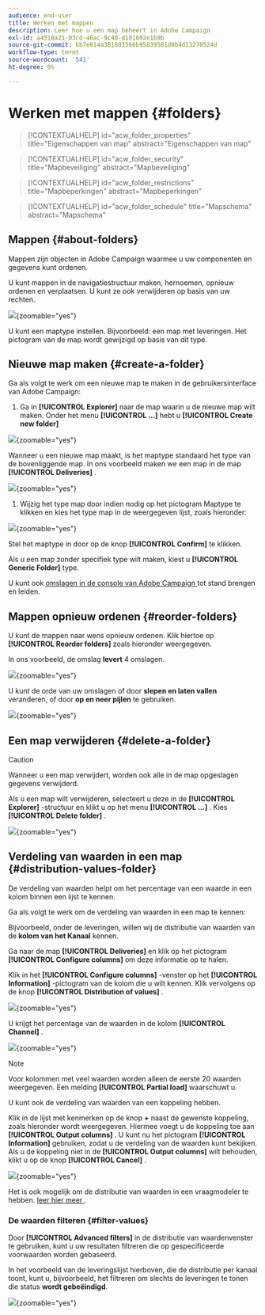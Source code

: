```yaml
---
audience: end-user
title: Werken met mappen
description: Leer hoe u een map beheert in Adobe Campaign
exl-id: a4518a21-03cd-46ac-9c40-d181692e1b9b
source-git-commit: bb7e014a381801566b95839581d0b4d13278524d
workflow-type: tm+mt
source-wordcount: '541'
ht-degree: 0%

---
```


# Werken met mappen {#folders}

>[!CONTEXTUALHELP]
>id="acw_folder_properties"
>title="Eigenschappen van map"
>abstract="Eigenschappen van map"

>[!CONTEXTUALHELP]
>id="acw_folder_security"
>title="Mapbeveiliging"
>abstract="Mapbeveiliging"

>[!CONTEXTUALHELP]
>id="acw_folder_restrictions"
>title="Mapbeperkingen"
>abstract="Mapbeperkingen"

>[!CONTEXTUALHELP]
>id="acw_folder_schedule"
>title="Mapschema"
>abstract="Mapschema"

## Mappen {#about-folders}

Mappen zijn objecten in Adobe Campaign waarmee u uw componenten en gegevens kunt ordenen.

U kunt mappen in de navigatiestructuur maken, hernoemen, opnieuw ordenen en verplaatsen. U kunt ze ook verwijderen op basis van uw rechten.

![](assets/folders.png){zoomable="yes"}

U kunt een maptype instellen. Bijvoorbeeld: een map met leveringen.
Het pictogram van de map wordt gewijzigd op basis van dit type.

## Nieuwe map maken {#create-a-folder}

Ga als volgt te werk om een nieuwe map te maken in de gebruikersinterface van Adobe Campaign:

1. Ga in **[!UICONTROL Explorer]** naar de map waarin u de nieuwe map wilt maken.
Onder het menu **[!UICONTROL ...]** hebt u **[!UICONTROL Create new folder]**

![](assets/folder_create.png){zoomable="yes"}

Wanneer u een nieuwe map maakt, is het maptype standaard het type van de bovenliggende map. In ons voorbeeld maken we een map in de map **[!UICONTROL Deliveries]** .

![](assets/folder_new.png){zoomable="yes"}

1. Wijzig het type map door indien nodig op het pictogram Maptype te klikken en kies het type map in de weergegeven lijst, zoals hieronder:

![](assets/folder_type.png){zoomable="yes"}

Stel het maptype in door op de knop **[!UICONTROL Confirm]** te klikken.

Als u een map zonder specifiek type wilt maken, kiest u **[!UICONTROL Generic Folder]** type.

U kunt ook [ omslagen in de console van Adobe Campaign ](https://experienceleague.adobe.com/en/docs/campaign/campaign-v8/config/configuration/folders-and-views) tot stand brengen en leiden.


## Mappen opnieuw ordenen {#reorder-folders}

U kunt de mappen naar wens opnieuw ordenen. Klik hiertoe op **[!UICONTROL Reorder folders]** zoals hieronder weergegeven.

In ons voorbeeld, de omslag **levert** 4 omslagen.

![](assets/folder-reorder.png){zoomable="yes"}

U kunt de orde van uw omslagen of door **slepen en laten vallen** veranderen, of door **op en neer pijlen** te gebruiken.

![](assets/folder-draganddrop.png){zoomable="yes"}


## Een map verwijderen {#delete-a-folder}

>[!CAUTION]
>
>Wanneer u een map verwijdert, worden ook alle in de map opgeslagen gegevens verwijderd.

Als u een map wilt verwijderen, selecteert u deze in de **[!UICONTROL Explorer]** -structuur en klikt u op het menu **[!UICONTROL ...]** .
Kies **[!UICONTROL Delete folder]** .

![](assets/folder_delete.png){zoomable="yes"}

## Verdeling van waarden in een map {#distribution-values-folder}

De verdeling van waarden helpt om het percentage van een waarde in een kolom binnen een lijst te kennen.

Ga als volgt te werk om de verdeling van waarden in een map te kennen:

Bijvoorbeeld, onder de leveringen, willen wij de distributie van waarden van de **kolom van het Kanaal** kennen.

Ga naar de map **[!UICONTROL Deliveries]** en klik op het pictogram **[!UICONTROL Configure columns]** om deze informatie op te halen.

Klik in het **[!UICONTROL Configure columns]** -venster op het **[!UICONTROL Information]** -pictogram van de kolom die u wilt kennen. Klik vervolgens op de knop **[!UICONTROL Distribution of values]** .

![](assets/values_deliveries.png){zoomable="yes"}

U krijgt het percentage van de waarden in de kolom **[!UICONTROL Channel]** .

![](assets/values_percentage.png){zoomable="yes"}

>[!NOTE]
>
> Voor kolommen met veel waarden worden alleen de eerste 20 waarden weergegeven. Een melding **[!UICONTROL Partial load]** waarschuwt u.

U kunt ook de verdeling van waarden van een koppeling hebben.

Klik in de lijst met kenmerken op de knop **+** naast de gewenste koppeling, zoals hieronder wordt weergegeven. Hiermee voegt u de koppeling toe aan **[!UICONTROL Output columns]** . U kunt nu het pictogram **[!UICONTROL Information]** gebruiken, zodat u de verdeling van de waarden kunt bekijken. Als u de koppeling niet in de **[!UICONTROL Output columns]** wilt behouden, klikt u op de knop **[!UICONTROL Cancel]** .

![](assets/values_link.png){zoomable="yes"}

Het is ook mogelijk om de distributie van waarden in een vraagmodeler te hebben. [ leer hier meer ](../query/build-query.md#distribution-of-values-in-a-query).

### De waarden filteren {#filter-values}

Door **[!UICONTROL Advanced filters]** in de distributie van waardenvenster te gebruiken, kunt u uw resultaten filtreren die op gespecificeerde voorwaarden worden gebaseerd.

In het voorbeeld van de leveringslijst hierboven, die de distributie per kanaal toont, kunt u, bijvoorbeeld, het filtreren om slechts de leveringen te tonen die status **wordt gebeëindigd**.

![](assets/values_filter.png){zoomable="yes"}
